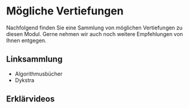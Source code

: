 # Mögliche Vertiefungen
Nachfolgend finden Sie eine Sammlung von möglichen Vertiefungen zu diesen Modul. Gerne nehmen wir auch noch weitere Empfehlungen von Ihnen entgegen.

## Linksammlung
+ Algorithmusbücher
+ Dykstra


## Erklärvideos

